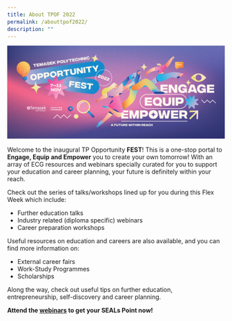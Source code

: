 ```yaml
---
title: About TPOF 2022
permalink: /abouttpof2022/
description: ""
---
```

![](/images/Asset/TPOF2022_2.jpg)

Welcome to the inaugural TP Opportunity **FEST**! This is a one-stop portal to **Engage, Equip and Empower** you to create your own tomorrow! With an array of ECG resources and webinars specially curated for you to support your education and career planning, your future is definitely within your reach.

Check out the series of talks/workshops lined up for you during this Flex Week which include:

- Further education talks
- Industry related (diploma specific) webinars
- Career preparation workshops

Useful resources on education and careers are also available, and you can find more information on:

- External career fairs
- Work-Study Programmes
- Scholarships

Along the way, check out useful tips on further education, entrepreneurship, self-discovery and career planning. 

**Attend the [webinars](/TPOF2022WebinarSchedule/) to get your SEALs Point now!**
